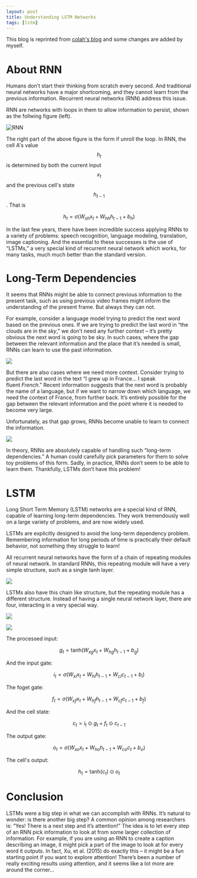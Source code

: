 ```yaml
---
layout: post
title: Understanding LSTM Networks
tags: [lstm]
---
```



This blog is reprinted from [colah's blog](http://colah.github.io/posts/2015-08-Understanding-LSTMs/) and some changes are added by myself.

# About RNN

Humans don’t start their thinking from scratch every second. And traditional neural networks have a major shortcoming, and  they cannot learn from the previous information. Recurrent neural networks (RNN) address this issue.

RNN are networks with loops in them to allow information to persist, shown as the follwing figure (left).

![RNN](http://colah.github.io/posts/2015-08-Understanding-LSTMs/img/RNN-unrolled.png)



The right part of the above figure is the form if unroll the loop. In RNN, the cell A's value $$h_t$$ is determined by both the current input $$x_t$$ and the previous cell's state $$h_{t-1}$$. That is

$$
h_t=\sigma(W_{xh}x_t+W_{hh}h_{t-1}+b_h)
$$

In the last few years, there have been incredible success applying RNNs to a variety of problems: speech recognition, language modeling, translation, image captioning. And the essential to these successes is the use of “LSTMs,” a very special kind of recurrent neural network which works, for many tasks, much much better than the standard version.


# Long-Term Dependencies


It seems that RNNs might be able to connect previous information to the present task, such as using previous video frames might inform the understanding of the present frame. But always they can not.

For example, consider a language model trying to predict the next word based on the previous ones. If we are trying to predict the last word in “the clouds are in the *sky*,” we don’t need any further context – it’s pretty obvious the next word is going to be sky. In such cases, where the gap between the relevant information and the place that it’s needed is small, RNNs can learn to use the past information.

![](http://colah.github.io/posts/2015-08-Understanding-LSTMs/img/RNN-shorttermdepdencies.png)

But there are also cases where we need more context. Consider trying to predict the last word in the text “I grew up in France… I speak fluent *French*.” Recent information suggests that the next word is probably the name of a language, but if we want to narrow down which language, we need the context of France, from further back. It’s entirely possible for the gap between the relevant information and the point where it is needed to become very large.

Unfortunately, as that gap grows, RNNs become unable to learn to connect the information.

![](http://colah.github.io/posts/2015-08-Understanding-LSTMs/img/RNN-longtermdependencies.png)

In theory, RNNs are absolutely capable of handling such “long-term dependencies.” A human could carefully pick parameters for them to solve toy problems of this form. Sadly, in practice, RNNs don’t seem to be able to learn them. Thankfully, LSTMs don’t have this problem!

# LSTM

Long Short Term Memory (LSTM) networks are a special kind of RNN, capable of learning long-term dependencies. They work tremendously well on a large variety of problems, and are now widely used.

LSTMs are explicitly designed to avoid the long-term dependency problem. Remembering information for long periods of time is practically their default behavior, not something they struggle to learn!

All recurrent neural networks have the form of a chain of repeating modules of neural network. In standard RNNs, this repeating module will have a very simple structure, such as a single tanh layer.

![](http://colah.github.io/posts/2015-08-Understanding-LSTMs/img/LSTM3-SimpleRNN.png)

LSTMs also have this chain like structure, but the repeating module has a different structure. Instead of having a single neural network layer, there are four, interacting in a very special way.

![](http://colah.github.io/posts/2015-08-Understanding-LSTMs/img/LSTM3-chain.png)

![](http://colah.github.io/posts/2015-08-Understanding-LSTMs/img/LSTM2-notation.png)

The processed input:

$$
g_t=\text{tanh}(W_{xg}x_t+W_{hg}h_{t-1}+b_g)
$$

And the input gate:

$$
i_t=\sigma(W_{xi}x_t+W_{hi}h_{t-1}+W_{ci}c_{t-1}+b_i)
$$

The foget gate:

$$
f_t=\sigma(W_{xf}x_t+W_{hf}h_{t-1}+W_{cf}c_{t-1}+b_f)
$$

And the cell state: 

$$
c_t=i_t\odot g_t + f_t\odot c_{t-1}
$$

The output gate:

$$
o_t=\sigma(W_{xo}x_t+W_{ho}h_{t-1}+W_{co}c_{t}+b_o)
$$


The cell's output:

$$
h_t=\text{tanh}(c_t)\odot o_t
$$

# Conclusion

LSTMs were a big step in what we can accomplish with RNNs. It’s natural to wonder: is there another big step? A common opinion among researchers is: “Yes! There is a next step and it’s attention!” The idea is to let every step of an RNN pick information to look at from some larger collection of information. For example, if you are using an RNN to create a caption describing an image, it might pick a part of the image to look at for every word it outputs. In fact, Xu, et al. (2015) do exactly this – it might be a fun starting point if you want to explore attention! There’s been a number of really exciting results using attention, and it seems like a lot more are around the corner…

